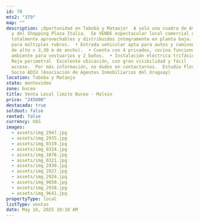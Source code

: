 ```yaml
---
id: 70
mts2: "379"
map: ""
description: ¡Oportunidad en Tabobá y Mataojo!  A solo una cuadra de Av. Italia
  y del Shopping Plaza Italia.  Se VENDE espectacular local comercial de 379 m²,
  totalmente aprovechables y distribuidos íntegramente en planta baja. Ideal
  para múltiples rubros.  • Entrada vehicular apta para autos y camiones (2,74 m
  de alto x 3,30 m de ancho).  • Cuenta con 4 privados, cocina funcional,
  ambiente para vestuarios y 2 baños.  • Instalación eléctrica trifásica.  •
  Reja perimetral  Excelente ubicación, con gran visibilidad y fácil
  acceso.  Por más información, no dudes en contactarnos.  Estudio Florida –
  Socio ADIU (Asociación de Agentes Inmobiliarios del Uruguay)
location: Taboba y Mataojo
state: montevideo
zone: buceo
title: Venta Local limite Buceo - Malvin
price: "245000"
destacada: true
soldout: false
rented: false
currency: U$S
images:
  - assets/img_2947.jpg
  - assets/img_2935.jpg
  - assets/img_0319.jpg
  - assets/img_0324.jpg
  - assets/img_1076.jpg
  - assets/img_0321.jpg
  - assets/img_2930.jpg
  - assets/img_2927.jpg
  - assets/img_2924.jpg
  - assets/img_9650.jpg
  - assets/img_2938.jpg
  - assets/img_9641.jpg
propertyType: local
listType: ventas
date: May 16, 2025 10:18 AM
---
```

